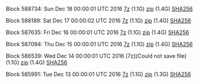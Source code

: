 Block 588734: Sun Dec 18 00:00:01 UTC 2016 [7z](https://transfer.sh/bvxXm/bootstrap.dat.20161218.7z) (1.1G) [zip](https://transfer.sh/Up6Yv/bootstrap.dat.20161218.zip) (1.4G) [SHA256](https://transfer.sh/Iq18C/sha256.txt)

Block 588189: Sat Dec 17 00:00:02 UTC 2016 [7z](https://transfer.sh/8M1ic/bootstrap.dat.20161217.7z) (1.1G) [zip](https://transfer.sh/ErS3t/bootstrap.dat.20161217.zip) (1.4G) [SHA256](https://transfer.sh/DCX7u/sha256.txt)

Block 587635: Fri Dec 16 00:00:01 UTC 2016 [7z](https://transfer.sh/MKRfx/bootstrap.dat.20161216.7z) (1.1G) [zip](https://transfer.sh/4raIY/bootstrap.dat.20161216.zip) (1.4G) [SHA256](https://transfer.sh/dRhbp/sha256.txt)

Block 587094: Thu Dec 15 00:00:01 UTC 2016 [7z](https://transfer.sh/Rkd17/bootstrap.dat.20161215.7z) (1.1G) [zip](https://transfer.sh/nBACA/bootstrap.dat.20161215.zip) (1.4G) [SHA256](https://transfer.sh/AMWCz/sha256.txt)

Block 586539: Wed Dec 14 00:00:01 UTC 2016 [7z](Could not save file) (1.1G) [zip](https://transfer.sh/YQHls/bootstrap.dat.20161214.zip) (1.4G) [SHA256](https://transfer.sh/DA8d3/sha256.txt)

Block 585991: Tue Dec 13 00:00:01 UTC 2016 [7z](https://transfer.sh/R23d8/bootstrap.dat.20161213.7z) (1.1G) [zip](https://transfer.sh/fE30S/bootstrap.dat.20161213.zip) (1.3G) [SHA256](https://transfer.sh/m2PoC/sha256.txt)
